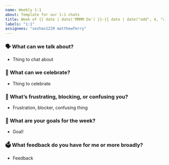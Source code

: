 ```yaml
---
name: Weekly 1:1
about: Template for our 1:1 chats
title: Week of {{ date | date('MMMM Do') }}-{{ date | date("add", 4, "days") | date('MMMM Do') }}, {{ date | date('YYYY') }}
labels: "1:1"
assignees: "sezhan1229 matthewferry"
---
```


### 🗣 What can we talk about?

- Thing to chat about

### 🎉 What can we celebrate?

- Thing to celebrate

### 🚧 What’s frustrating, blocking, or confusing you?

- Frustration, blocker, confusing thing

### 🥅 What are your goals for the week?

- Goal!

### 🗳 What feedback do you have for me or more broadly?

- Feedback
